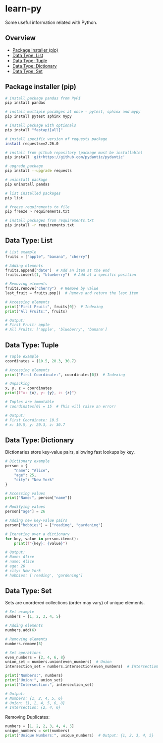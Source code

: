 # learn-py
Some useful information related with Python.
## Overview
- [Package installer (pip)](#package-installer-pip)
- [Data Type: List](#data-type-list)
- [Data Type: Tuple](#data-type-tuple)
- [Data Type: Dictionary](#data-type-dictionary)
- [Data Type: Set](#data-type-set)

## Package installer (pip)
```bash
# install package pandas from PyPI
pip install pandas

# install multiple pacakges at once - pytest, sphinx and mypy
pip install pytest sphinx mypy

# install package with optionals
pip install "fastapi[all]"

# install specific version of requests package
install requests==2.26.0

# install from github repository (package must be installable)
pip install 'git+https://github.com/pydantic/pydantic'

# upgrade package
pip install --upgrade requests

# uninstall package
pip uninstall pandas

# list installed packages
pip list

# freeze requirements to file
pip freeze > requirements.txt

# install packages from requirements.txt
pip install -r requirements.txt
```

## Data Type: List
```python
# List example
fruits = ["apple", "banana", "cherry"]

# Adding elements
fruits.append("date")  # Add an item at the end
fruits.insert(1, "blueberry")  # Add at a specific position

# Removing elements
fruits.remove("cherry")  # Remove by value
last_fruit = fruits.pop()  # Remove and return the last item

# Accessing elements
print("First Fruit:", fruits[0])  # Indexing
print("All Fruits:", fruits)

# Output:
# First Fruit: apple
# All Fruits: ['apple', 'blueberry', 'banana']
```

## Data Type: Tuple
```python
# Tuple example
coordinates = (10.5, 20.3, 30.7)

# Accessing elements
print("First Coordinate:", coordinates[0])  # Indexing

# Unpacking
x, y, z = coordinates
print(f"x: {x}, y: {y}, z: {z}")

# Tuples are immutable
# coordinates[0] = 15  # This will raise an error!

# Output:
# First Coordinate: 10.5
# x: 10.5, y: 20.3, z: 30.7
```

## Data Type: Dictionary
Dictionaries store key-value pairs, allowing fast lookups by key.

```python
# Dictionary example
person = {
    "name": "Alice",
    "age": 25,
    "city": "New York"
}

# Accessing values
print("Name:", person["name"])

# Modifying values
person["age"] = 26

# Adding new key-value pairs
person["hobbies"] = ["reading", "gardening"]

# Iterating over a dictionary
for key, value in person.items():
    print(f"{key}: {value}")

# Output:
# Name: Alice
# name: Alice
# age: 26
# city: New York
# hobbies: ['reading', 'gardening']
```

## Data Type: Set
Sets are unordered collections (order may vary) of unique elements.

```python
# Set example
numbers = {1, 2, 3, 4, 5}

# Adding elements
numbers.add(6)

# Removing elements
numbers.remove(3)

# Set operations
even_numbers = {2, 4, 6, 8}
union_set = numbers.union(even_numbers)  # Union
intersection_set = numbers.intersection(even_numbers)  # Intersection

print("Numbers:", numbers)
print("Union:", union_set)
print("Intersection:", intersection_set)

# Output:
# Numbers: {1, 2, 4, 5, 6}
# Union: {1, 2, 4, 5, 6, 8}
# Intersection: {2, 4, 6}
```
Removing Duplicates:
```python
numbers = [1, 2, 2, 3, 4, 4, 5]
unique_numbers = set(numbers)
print("Unique Numbers:", unique_numbers)  # Output: {1, 2, 3, 4, 5}
```